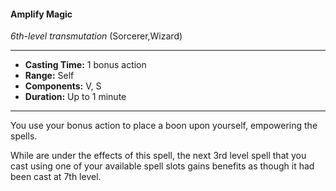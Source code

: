 #### Amplify Magic
*6th-level transmutation* (Sorcerer,Wizard)
___
- **Casting Time:** 1 bonus action
- **Range:** Self
- **Components:** V, S
- **Duration:** Up to 1 minute
---
You use your bonus action to place a boon upon yourself, empowering the spells.

While are under the effects of this spell, the next 3rd level spell that you cast using one of your available spell slots gains benefits as though it had been cast at 7th level.